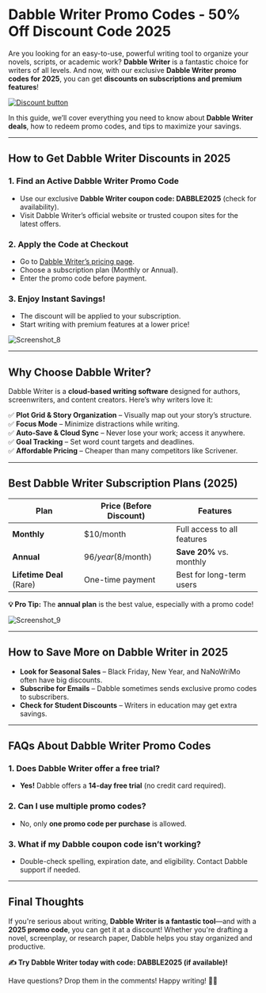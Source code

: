 # Dabble Writer Promo Codes - 50% Off Discount Code 2025
Are you looking for an easy-to-use, powerful writing tool to organize your novels, scripts, or academic work? **Dabble Writer** is a fantastic choice for writers of all levels. And now, with our exclusive **Dabble Writer promo codes for 2025**, you can get **discounts on subscriptions and premium features**!  

[![Discount button](https://github.com/user-attachments/assets/e5cb2122-5258-4331-bbff-048ba1ae5555)](https://www.dabblewriter.com/?via=70off)

In this guide, we’ll cover everything you need to know about **Dabble Writer deals**, how to redeem promo codes, and tips to maximize your savings.  

---  

## **How to Get Dabble Writer Discounts in 2025**  

### **1. Find an Active Dabble Writer Promo Code**  
   - Use our exclusive **Dabble Writer coupon code: DABBLE2025** (check for availability).  
   - Visit Dabble Writer’s official website or trusted coupon sites for the latest offers.  

### **2. Apply the Code at Checkout**  
   - Go to [Dabble Writer’s pricing page](https://www.dabblewriter.com).  
   - Choose a subscription plan (Monthly or Annual).  
   - Enter the promo code before payment.  

### **3. Enjoy Instant Savings!**  
   - The discount will be applied to your subscription.  
   - Start writing with premium features at a lower price!  

![Screenshot_8](https://github.com/user-attachments/assets/60b74763-b722-419a-a9fd-520d827183dc)

---  

## **Why Choose Dabble Writer?**  

Dabble Writer is a **cloud-based writing software** designed for authors, screenwriters, and content creators. Here’s why writers love it:  

✅ **Plot Grid & Story Organization** – Visually map out your story’s structure.  
✅ **Focus Mode** – Minimize distractions while writing.  
✅ **Auto-Save & Cloud Sync** – Never lose your work; access it anywhere.  
✅ **Goal Tracking** – Set word count targets and deadlines.  
✅ **Affordable Pricing** – Cheaper than many competitors like Scrivener.  

---  

## **Best Dabble Writer Subscription Plans (2025)**  

| Plan | Price (Before Discount) | Features |  
|------|------------------------|----------|  
| **Monthly** | $10/month | Full access to all features |  
| **Annual** | $96/year ($8/month) | **Save 20%** vs. monthly |  
| **Lifetime Deal** (Rare) | One-time payment | Best for long-term users |  

**💡 Pro Tip:** The **annual plan** is the best value, especially with a promo code!  

![Screenshot_9](https://github.com/user-attachments/assets/51990a7f-f5f2-49a1-99d2-82bddaa39be2)

---  

## **How to Save More on Dabble Writer in 2025**  

- **Look for Seasonal Sales** – Black Friday, New Year, and NaNoWriMo often have big discounts.  
- **Subscribe for Emails** – Dabble sometimes sends exclusive promo codes to subscribers.  
- **Check for Student Discounts** – Writers in education may get extra savings.  

---  

## **FAQs About Dabble Writer Promo Codes**  

### **1. Does Dabble Writer offer a free trial?**  
   - **Yes!** Dabble offers a **14-day free trial** (no credit card required).  

### **2. Can I use multiple promo codes?**  
   - No, only **one promo code per purchase** is allowed.  

### **3. What if my Dabble coupon code isn’t working?**  
   - Double-check spelling, expiration date, and eligibility. Contact Dabble support if needed.  

---  

## **Final Thoughts**  

If you're serious about writing, **Dabble Writer is a fantastic tool**—and with a **2025 promo code**, you can get it at a discount! Whether you're drafting a novel, screenplay, or research paper, Dabble helps you stay organized and productive.  

**✍️ Try Dabble Writer today with code: DABBLE2025 (if available)!**  

Have questions? Drop them in the comments! Happy writing! 📖✨
